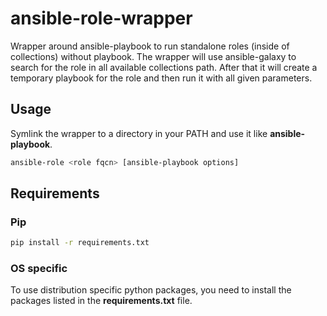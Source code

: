 # ansible-role-wrapper

Wrapper around ansible-playbook to run standalone roles (inside of collections) without playbook.
The wrapper will use ansible-galaxy to search for the role in all available collections path.
After that it will create a temporary playbook for the role and then run it with all given parameters.

## Usage

Symlink the wrapper to a directory in your PATH and use it like **ansible-playbook**.

```bash
ansible-role <role fqcn> [ansible-playbook options]
```

## Requirements

### Pip

```bash
pip install -r requirements.txt
```

### OS specific

To use distribution specific python packages, you need to install the packages listed in the **requirements.txt** file.
